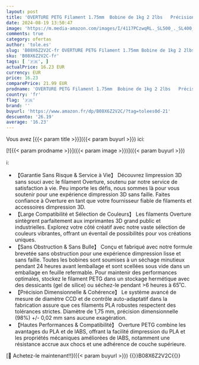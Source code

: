 ```yaml
---
layout: post
title: 'OVERTURE PETG Filament 1.75mm  Bobine de 1kg 2 2lbs   Précision dimensionnelle +/- 0 03 mm  Gris Espace '
date: 2024-08-19 13:50:47
image: 'https://m.media-amazon.com/images/I/4117PCzwqRL._SL500_._SL400_.jpg'
comments: true
category: ofertas
author: 'tole.es'
slug: 'B08X6Z2V2C-fr OVERTURE PETG Filament 1.75mm Bobine de 1kg 2 2lbs...'
sku: 'B08X6Z2V2C-fr'
tags: [ '🇫🇷', ]
actualPrice: 16.23 EUR
currency: EUR
price: 16.23
comparePrice: 21.99 EUR
prodname: 'OVERTURE PETG Filament 1.75mm  Bobine de 1kg 2 2lbs   Précision dimensionnelle +/- 0 03 mm  Gris Espace '
country: 'fr'
flag: '🇫🇷'
brand: ''
buyurl: 'https://www.amazon.fr/dp/B08X6Z2V2C/?tag=tolees0d-21'
descuento: '26.19'
average: '16.23'
---
```


Vous avez [{{< param title >}}]({{< param buyurl >}}) ici:

[![{{< param prodname >}}]({{< param image >}})]({{< param buyurl >}})

ℹ️:

- 【Garantie Sans Risque & Service à Vie】 Découvrez limpression 3D sans souci avec le filament Overture, soutenu par notre service de satisfaction à vie. Peu importe les défis, nous sommes là pour vous soutenir pour une expérience dimpression 3D sans faille. Faites confiance à Overture en tant que votre fournisseur fiable de filaments et accessoires dimpression 3D.
- 【Large Compatibilité et Sélection de Couleurs】 Les filaments Overture sintègrent parfaitement aux imprimantes 3D grand public et industrielles. Explorez votre côté créatif avec notre vaste sélection de couleurs vibrantes, offrant un éventail de possibilités pour vos créations uniques.
- 【Sans Obstruction & Sans Bulle】 Conçu et fabriqué avec notre formule brevetée sans obstruction pour une expérience dimpression lisse et sans faille. Toutes les bobines sont soumises à un séchage minutieux pendant 24 heures avant lemballage et sont scellées sous vide dans un emballage en feuille refermable. Pour maintenir des performances optimales, stockez le filament PETG dans un stockage hermétique avec des dessicants (gel de silice) ou séchez-le pendant >6 heures à 65˚C.
- 【Précision Dimensionnelle & Cohérence】 Le système avancé de mesure de diamètre CCD et de contrôle auto-adaptatif dans la fabrication assure que ces filaments PLA robustes respectent des tolérances strictes. Diamètre de 1,75 mm, précision dimensionnelle (98%) +/- 0,02 mm sans aucune exagération.
- 【Hautes Performances & Compatibilité】 Overture PETG combine les avantages du PLA et de lABS, offrant la facilité dimpression du PLA et les propriétés mécaniques améliorées de lABS, notamment une résistance accrue aux chocs et une adhérence de couche supérieure.

[🛒 Achetez-le maintenant!!]({{< param buyurl >}})
{{<world>}}B08X6Z2V2C{{</world>}}
